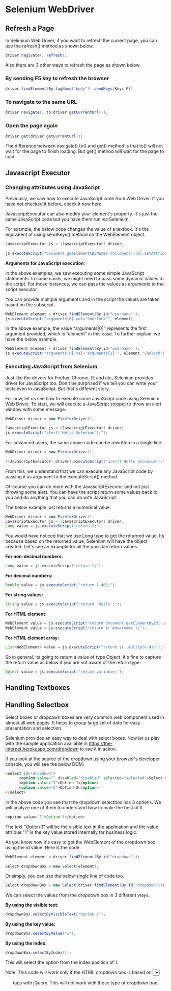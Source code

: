 # Selenium WebDriver

## Refresh a Page
In Selenium Web Driver, if you want to refresh the current page, you can use the refresh() method as shown below.

```java
driver.nagivate().refresh();
```

Also there are 3 other ways to refresh the page as shown below.

### By sending F5 key to refresh the browser

```java
driver.findElement(By.tagName("body")).sendKeys(Keys.F5);
```

### To navigate to the same URL

```java
driver.navigate().to(driver.getCurrentUrl());
```

### Open the page again

```java
driver.get(driver.getCurrentUrl());
```

The difference between navigate().to() and get() method is that to() will not wait for the page to finish loading. But get() method will wait for the page to load.

## Javascript Executor

### Changing attributes using JavaScript

Previously, we saw how to execute JavaScript code from Web Driver. If you have not checked it before, check it now here.

JavascriptExecutor can also modify your element's property. It's just the same JavaScript code but you have them run via Selenium.

For example, the below code changes the value of a textbox. It's the equivalent of using sendKeys() method on the WebElement object.

```java
JavascriptExecutor js = (JavascriptExecutor) driver;
 
js.executeScript("document.getElementsByName('childrens')[0].setAttribute('value', 'Child1');");
```

**Arguments for JavaScript execution**:

In the above examples, we saw executing some simple JavaScript statements. In some cases, we might need to pass some dynamic values to the script. For those instances, we can pass the values as arguments to the script executor.

You can provide multiple arguments and in the script the values are taken based on the subscript.

```java
WebElement element = driver.findElement(By.id("username"));
js.executeScript("arguments[0].val='Sherlock'", element);
```

In the above example, the value “arguments[0]” represents the first argument provided, which is “element” in this case. To further explain, we have the below example.

```java
WebElement element = driver.findElement(By.id("username"));
js.executeScript("arguments[0].val='arguments[1]'", element,"Shelock");
```

### Executing JavaScript from Selenium

Just like the drivers for Firefox, Chrome, IE and etc, Selenium provides driver for JavaScript too. Don't be surprised if we tell you can write your tests even in JavaScript. But that's different story.

For now, let us see how to execute some JavaScript code using Selenium Web Driver. To start, we will execute a JavaScript snippet to throw an alert window with some message.

```java
WebDriver driver = new FirefoxDriver();
 
JavascriptExecutor js = (JavascriptExecutor) driver;
js.executeScript("alert('Hello Selenium');");
```

For advanced users, the same above code can be rewritten in a single line.

```java
WebDriver driver = new FirefoxDriver();
 
((JavascriptExecutor) driver).executeScript("alert('Hello Selenium');");
```

From this, we understand that we can execute any JavaScript code by passing it as argument to the executeScript() method.

Of-course you can do more with the JavascriptExecutor and not just throwing some alert. You can have the script return some values back to you and do anything that you can do with JavaScript.

The below example just returns a numerical value.

```java
WebDriver driver = new FirefoxDriver();
JavascriptExecutor js = (JavascriptExecutor) driver;
Long value = js.executeScript("return 1;");
```

You would have noticed that we use Long type to get the returned value. Its because based on the returned value, Selenium will have the object created. Let's see an example for all the possible return values.

**For non-decimal numbers:**

```java
Long value = js.executeScript("return 1;");
```

**For decimal numbers:**

```java
Double value = js.executeScript("return 1.465;");
```

**For string values:**

```java
String value = js.executeScript("return 'hello';");
```

**For HTML element:**

```java
WebElement value = js.executeScript("return document.getElementById('username');");
WebElement value = js.executeScript("return $('#username');");
```

**For HTML element array:**

```java
List<WebElement> value = js.executeScript("return $('.multiple-div');");
```

So in general, its going to return a value of type Object. It's fine to capture the return value as below if you are not aware of the return type.

```java
Object value = js.executeScript("return variable;");
```

## Handling Textboxes

## Handling Selectbox

Select boxes or dropdown boxes are very common web component used in almost all web pages. It helps to group large set of data for easy presentation and selection.

Selenium provides an easy way to deal with select boxes. Now let us play with the sample application available in https://the-internet.herokuapp.com/dropdown to see it in action.

If you look at the source of the dropdown using your browser's developer console, you will see the below DOM.

```html
<select id="dropdown">
      <option value="" disabled="disabled" selected="selected">Select value</option>
      <option value="1">Option 1</option>
      <option value="2">Option 2</option>
</select>
```

In the above code you see that the dropdown selectbox has 3 options. We will analyze one of them to understand how to make the best of it.

```java
<option value="1">Option 1</option>
```

The text "Option 1" will be the visible text in the application and the value attribue "1" is the key value stored internally for business logic.

As you know now it's easy to get the WebElement of the dropdown box using the id value. Here is the code.

```java
WebElement element = driver.findElement(By.id("dropdown"));
 
Select dropdownBox = new Select(element);
```

Or simply, you can use the below single line of code too.

```java
Select dropdownBox = new Select(driver.findElement(By.id("dropdown")));
```

We can select the values from the dropdown box in 3 different ways.

**By using the visible text:**

```java
dropdownBox.selectByVisibleText("Option 1");
```

**By using the key value:**

```java
dropdownBox.selectByValue("1");
```

**By using the index:**

```java
dropdownBox.selectByIndex(1);
```

This will select the option from the index position of 1.

Note: This code will work only if the HTML dropdown box is based on <select> tags. There are some other dropdown boxes created using <ul> tags with jQuery. This will not work wtih those type of dropdown box.
